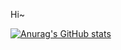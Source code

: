 Hi~

[![Anurag's GitHub stats](https://github-readme-stats.vercel.app/api?username=maxsky&count_private=true&show_icons=true&theme=vue)](https://github.com/anuraghazra/github-readme-stats)
